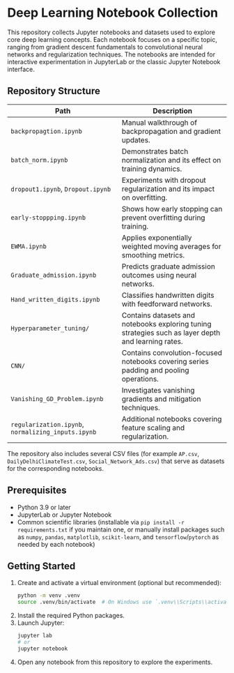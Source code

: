 # Deep Learning Notebook Collection

This repository collects Jupyter notebooks and datasets used to explore core deep learning concepts. Each notebook focuses on a specific topic, ranging from gradient descent fundamentals to convolutional neural networks and regularization techniques. The notebooks are intended for interactive experimentation in JupyterLab or the classic Jupyter Notebook interface.

## Repository Structure

| Path | Description |
| --- | --- |
| `backpropagtion.ipynb` | Manual walkthrough of backpropagation and gradient updates. |
| `batch_norm.ipynb` | Demonstrates batch normalization and its effect on training dynamics. |
| `dropout1.ipynb`, `Dropout.ipynb` | Experiments with dropout regularization and its impact on overfitting. |
| `early-stoppping.ipynb` | Shows how early stopping can prevent overfitting during training. |
| `EWMA.ipynb` | Applies exponentially weighted moving averages for smoothing metrics. |
| `Graduate_admission.ipynb` | Predicts graduate admission outcomes using neural networks. |
| `Hand_written_digits.ipynb` | Classifies handwritten digits with feedforward networks. |
| `Hyperparameter_tuning/` | Contains datasets and notebooks exploring tuning strategies such as layer depth and learning rates. |
| `CNN/` | Contains convolution-focused notebooks covering series padding and pooling operations. |
| `Vanishing_GD_Problem.ipynb` | Investigates vanishing gradients and mitigation techniques. |
| `regularization.ipynb`, `normalizing_inputs.ipynb` | Additional notebooks covering feature scaling and regularization. |

The repository also includes several CSV files (for example `AP.csv`, `DailyDelhiClimateTest.csv`, `Social_Network_Ads.csv`) that serve as datasets for the corresponding notebooks.

## Prerequisites

* Python 3.9 or later
* JupyterLab or Jupyter Notebook
* Common scientific libraries (installable via `pip install -r requirements.txt` if you maintain one, or manually install packages such as `numpy`, `pandas`, `matplotlib`, `scikit-learn`, and `tensorflow`/`pytorch` as needed by each notebook)

## Getting Started

1. Create and activate a virtual environment (optional but recommended):
   ```bash
   python -m venv .venv
   source .venv/bin/activate  # On Windows use `.venv\\Scripts\\activate`
   ```
2. Install the required Python packages.
3. Launch Jupyter:
   ```bash
   jupyter lab
   # or
   jupyter notebook
   ```
4. Open any notebook from this repository to explore the experiments.
